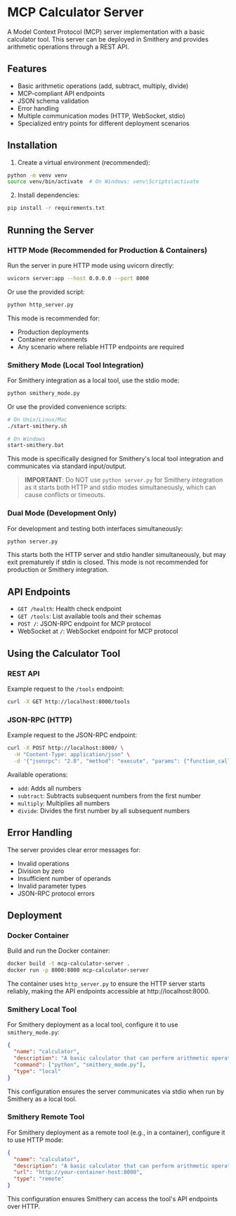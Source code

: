 # MCP Calculator Server

A Model Context Protocol (MCP) server implementation with a basic calculator tool. This server can be deployed in Smithery and provides arithmetic operations through a REST API.

## Features

- Basic arithmetic operations (add, subtract, multiply, divide)
- MCP-compliant API endpoints
- JSON schema validation
- Error handling
- Multiple communication modes (HTTP, WebSocket, stdio)
- Specialized entry points for different deployment scenarios

## Installation

1. Create a virtual environment (recommended):
```bash
python -m venv venv
source venv/bin/activate  # On Windows: venv\Scripts\activate
```

2. Install dependencies:
```bash
pip install -r requirements.txt
```

## Running the Server

### HTTP Mode (Recommended for Production & Containers)

Run the server in pure HTTP mode using uvicorn directly:

```bash
uvicorn server:app --host 0.0.0.0 --port 8000
```

Or use the provided script:

```bash
python http_server.py
```

This mode is recommended for:
- Production deployments
- Container environments
- Any scenario where reliable HTTP endpoints are required

### Smithery Mode (Local Tool Integration)

For Smithery integration as a local tool, use the stdio mode:

```bash
python smithery_mode.py
```

Or use the provided convenience scripts:

```bash
# On Unix/Linux/Mac
./start-smithery.sh

# On Windows
start-smithery.bat
```

This mode is specifically designed for Smithery's local tool integration and communicates via standard input/output.

> **IMPORTANT**: Do NOT use `python server.py` for Smithery integration as it starts both HTTP and stdio modes simultaneously, which can cause conflicts or timeouts.

### Dual Mode (Development Only)

For development and testing both interfaces simultaneously:

```bash
python server.py
```

This starts both the HTTP server and stdio handler simultaneously, but may exit prematurely if stdin is closed. This mode is not recommended for production or Smithery integration.

## API Endpoints

- `GET /health`: Health check endpoint
- `GET /tools`: List available tools and their schemas
- `POST /`: JSON-RPC endpoint for MCP protocol
- WebSocket at `/`: WebSocket endpoint for MCP protocol

## Using the Calculator Tool

### REST API

Example request to the `/tools` endpoint:

```bash
curl -X GET http://localhost:8000/tools
```

### JSON-RPC (HTTP)

Example request to the JSON-RPC endpoint:

```bash
curl -X POST http://localhost:8000/ \
  -H "Content-Type: application/json" \
  -d '{"jsonrpc": "2.0", "method": "execute", "params": {"function_calls": [{"name": "calculator", "parameters": {"operation": "add", "numbers": [1, 2, 3, 4]}}]}, "id": 1}'
```

Available operations:
- `add`: Adds all numbers
- `subtract`: Subtracts subsequent numbers from the first number
- `multiply`: Multiplies all numbers
- `divide`: Divides the first number by all subsequent numbers

## Error Handling

The server provides clear error messages for:
- Invalid operations
- Division by zero
- Insufficient number of operands
- Invalid parameter types
- JSON-RPC protocol errors

## Deployment

### Docker Container

Build and run the Docker container:

```bash
docker build -t mcp-calculator-server .
docker run -p 8000:8000 mcp-calculator-server
```

The container uses `http_server.py` to ensure the HTTP server starts reliably, making the API endpoints accessible at http://localhost:8000.

### Smithery Local Tool

For Smithery deployment as a local tool, configure it to use `smithery_mode.py`:

```json
{
  "name": "calculator",
  "description": "A basic calculator that can perform arithmetic operations",
  "command": ["python", "smithery_mode.py"],
  "type": "local"
}
```

This configuration ensures the server communicates via stdio when run by Smithery as a local tool.

### Smithery Remote Tool

For Smithery deployment as a remote tool (e.g., in a container), configure it to use HTTP mode:

```json
{
  "name": "calculator",
  "description": "A basic calculator that can perform arithmetic operations",
  "url": "http://your-container-host:8000",
  "type": "remote"
}
```

This configuration ensures Smithery can access the tool's API endpoints over HTTP. 